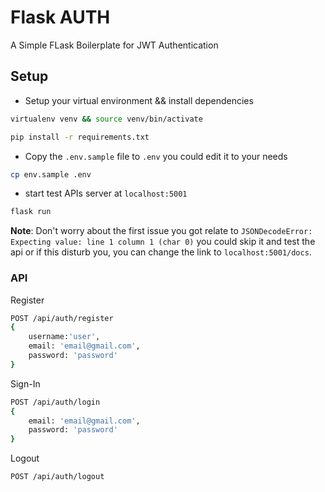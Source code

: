 # Flask AUTH

A Simple FLask Boilerplate for JWT Authentication

## Setup

- Setup your virtual environment && install dependencies

```bash
virtualenv venv && source venv/bin/activate

pip install -r requirements.txt
```

- Copy the `.env.sample` file to `.env` you could edit it to your needs

```bash
cp env.sample .env
```

- start test APIs server at `localhost:5001`

```bash
flask run
```

__Note__: Don't worry about the first issue you got relate to `JSONDecodeError: Expecting value: line 1 column 1 (char 0)` you could skip it and test the api or if this disturb you, you can change the link to `localhost:5001/docs`.

### API

Register

```bash
POST /api/auth/register
{
    username:'user',
    email: 'email@gmail.com',
    password: 'password'
}
```

Sign-In

```bash
POST /api/auth/login
{
    email: 'email@gmail.com',
    password: 'password'
}
```

Logout

```bash
POST /api/auth/logout
```

